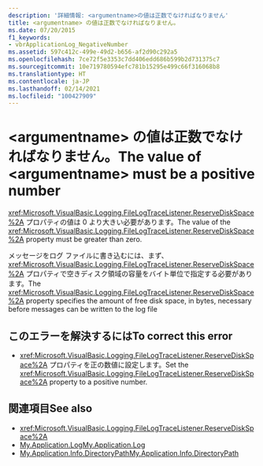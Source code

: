 ```yaml
---
description: '詳細情報: <argumentname>の値は正数でなければなりません'
title: <argumentname> の値は正数でなければなりません。
ms.date: 07/20/2015
f1_keywords:
- vbrApplicationLog_NegativeNumber
ms.assetid: 597c412c-499e-49d2-b656-af2d90c292a5
ms.openlocfilehash: 7ce72f5e3353c7dd406edd686b599b2d731375c7
ms.sourcegitcommit: 10e719780594efc781b15295e499c66f316068b8
ms.translationtype: HT
ms.contentlocale: ja-JP
ms.lasthandoff: 02/14/2021
ms.locfileid: "100427909"
---
```

# <a name="the-value-of-argumentname-must-be-a-positive-number"></a><span data-ttu-id="22f2f-103">\<argumentname> の値は正数でなければなりません。</span><span class="sxs-lookup"><span data-stu-id="22f2f-103">The value of \<argumentname> must be a positive number</span></span>

<span data-ttu-id="22f2f-104"><xref:Microsoft.VisualBasic.Logging.FileLogTraceListener.ReserveDiskSpace%2A> プロパティの値は 0 より大きい必要があります。</span><span class="sxs-lookup"><span data-stu-id="22f2f-104">The value of the <xref:Microsoft.VisualBasic.Logging.FileLogTraceListener.ReserveDiskSpace%2A> property must be greater than zero.</span></span>  
  
 <span data-ttu-id="22f2f-105">メッセージをログ ファイルに書き込むには、まず、 <xref:Microsoft.VisualBasic.Logging.FileLogTraceListener.ReserveDiskSpace%2A> プロパティで空きディスク領域の容量をバイト単位で指定する必要があります。</span><span class="sxs-lookup"><span data-stu-id="22f2f-105">The <xref:Microsoft.VisualBasic.Logging.FileLogTraceListener.ReserveDiskSpace%2A> property specifies the amount of free disk space, in bytes, necessary before messages can be written to the log file</span></span>  
  
## <a name="to-correct-this-error"></a><span data-ttu-id="22f2f-106">このエラーを解決するには</span><span class="sxs-lookup"><span data-stu-id="22f2f-106">To correct this error</span></span>  
  
- <span data-ttu-id="22f2f-107"><xref:Microsoft.VisualBasic.Logging.FileLogTraceListener.ReserveDiskSpace%2A> プロパティを正の数値に設定します。</span><span class="sxs-lookup"><span data-stu-id="22f2f-107">Set the <xref:Microsoft.VisualBasic.Logging.FileLogTraceListener.ReserveDiskSpace%2A> property to a positive number.</span></span>  
  
## <a name="see-also"></a><span data-ttu-id="22f2f-108">関連項目</span><span class="sxs-lookup"><span data-stu-id="22f2f-108">See also</span></span>

- <xref:Microsoft.VisualBasic.Logging.FileLogTraceListener.ReserveDiskSpace%2A>
- [<span data-ttu-id="22f2f-109">My.Application.Log</span><span class="sxs-lookup"><span data-stu-id="22f2f-109">My.Application.Log</span></span>](xref:Microsoft.VisualBasic.ApplicationServices.ApplicationBase.Log)
- [<span data-ttu-id="22f2f-110">My.Application.Info.DirectoryPath</span><span class="sxs-lookup"><span data-stu-id="22f2f-110">My.Application.Info.DirectoryPath</span></span>](xref:Microsoft.VisualBasic.ApplicationServices.ApplicationBase.Log)
